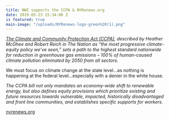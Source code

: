 ```yaml
---
title: NWI supports the CCPA & NYRenews.org
date: 2019-05-23 15:34:00 Z
is featured: true
main-image: "/uploads/NYRenews-logo-green%20(1).png"
---
```


*[The Climate and Community Protection Act (CCPA)](http://www.nyrenews.org/what-we-do), described by Heather McGhee and Robert Reich in The Nation as “the most progressive climate-equity policy we’ve seen,” sets a path to the highest standard nationwide for reduction in greenhouse gas emissions – 100% of human-caused climate pollution eliminated by 2050 from all sectors.*

We must focus on climate change at the state level...as nothing is happening at the federal level...especially with a denier in the white house.

*The CCPA bill not only mandates an economy-wide shift to renewable energy, but also defines equity provisions which prioritize existing and future resources towards vulnerable, impacted, historically disadvantaged and front line communities, and establishes specific supports for workers.*

[nyrenews.org ](http://nyrenews.org)
